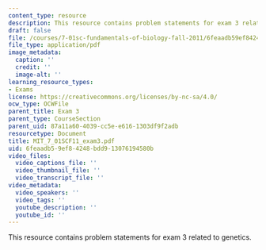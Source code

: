 ```yaml
---
content_type: resource
description: This resource contains problem statements for exam 3 related to genetics.
draft: false
file: /courses/7-01sc-fundamentals-of-biology-fall-2011/6feaadb59ef84248bdd913076194580b_MIT_7_01SCF11_exam3.pdf
file_type: application/pdf
image_metadata:
  caption: ''
  credit: ''
  image-alt: ''
learning_resource_types:
- Exams
license: https://creativecommons.org/licenses/by-nc-sa/4.0/
ocw_type: OCWFile
parent_title: Exam 3
parent_type: CourseSection
parent_uid: 87a11a60-4039-cc5e-e616-1303df9f2adb
resourcetype: Document
title: MIT_7_01SCF11_exam3.pdf
uid: 6feaadb5-9ef8-4248-bdd9-13076194580b
video_files:
  video_captions_file: ''
  video_thumbnail_file: ''
  video_transcript_file: ''
video_metadata:
  video_speakers: ''
  video_tags: ''
  youtube_description: ''
  youtube_id: ''
---
```

This resource contains problem statements for exam 3 related to genetics.